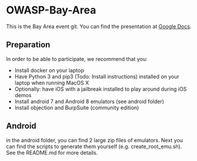 # OWASP-Bay-Area
This is the Bay Area event git.
You can find the presentation at [Google Docs](https://docs.google.com/presentation/d/1n3NigZdb0HNGPXDpIivem8T4gmo7LueHUvr62qjlQrg/edit?usp=sharing).


## Preparation
In order to be able to participate, we recommend that you:
- Install docker on your laptop
- Have Python 3 and pip3 (Todo: Install instructions) installed on your laptop when running MacOS X
- Optionally: have iOS with a jailbreak installed to play around during iOS demos
- Install android 7 and Android 8 emulators (see android folder)
- Install objection and BurpSuite (community edition)

## Android

in the android folder, you can find 2 large zip files of emulators. Next you can find the scripts to generate them yourself (e.g. create_root_emu<androidversion>.sh). See the README.md for more details.
  
  
